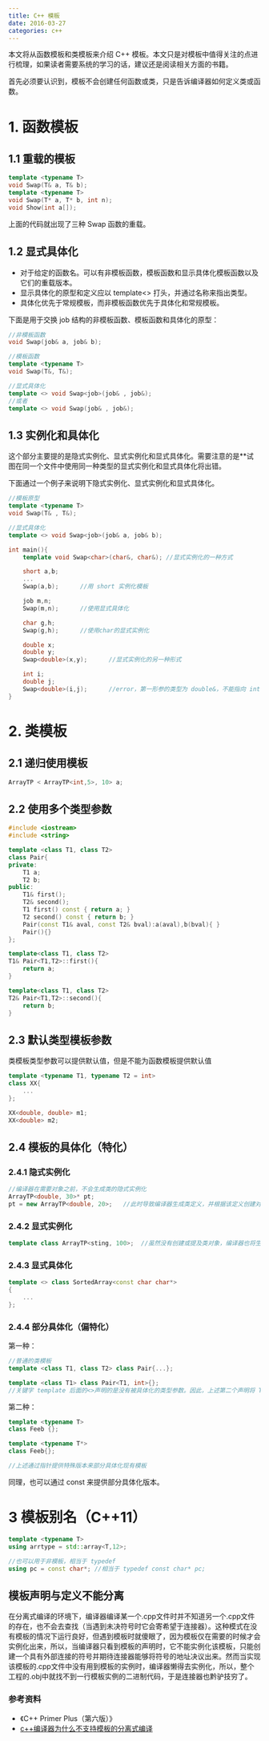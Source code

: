 ```yaml
---
title: C++ 模板
date: 2016-03-27
categories: c++
---
```


本文将从函数模板和类模板来介绍 C++ 模板。本文只是对模板中值得关注的点进行梳理，如果读者需要系统的学习的话，建议还是阅读相关方面的书籍。

首先必须要认识到，模板不会创建任何函数或类，只是告诉编译器如何定义类或函数。

# 1. 函数模板

## 1.1 重载的模板

```c++
template <typename T>
void Swap(T& a, T& b);
template <typename T>
void Swap(T* a, T* b, int n);
void Show(int a[]);
```

上面的代码就出现了三种 Swap 函数的重载。

## 1.2 显式具体化

- 对于给定的函数名。可以有非模板函数，模板函数和显示具体化模板函数以及它们的重载版本。
- 显示具体化的原型和定义应以 template<> 打头，并通过名称来指出类型。
- 具体化优先于常规模板，而非模板函数优先于具体化和常规模板。

下面是用于交换 job 结构的非模板函数、模板函数和具体化的原型：

```c++
//非模板函数
void Swap(job& a, job& b);

//模板函数
template <typename T>
void Swap(T&, T&);

//显式具体化
template <> void Swap<job>(job& , job&);
//或者
template <> void Swap(job& , job&);
```

## 1.3 实例化和具体化

这个部分主要提的是隐式实例化、显式实例化和显式具体化。需要注意的是**试图在同一个文件中使用同一种类型的显式实例化和显式具体化将出错。

下面通过一个例子来说明下隐式实例化、显式实例化和显式具体化。

```c++
//模板原型
template <typename T>
void Swap(T& , T&);			

//显式具体化
template <> void Swap<job>(job& a, job& b);

int main(){
	template void Swap<char>(char&, char&); //显式实例化的一种方式

	short a,b;
	...
	Swap(a,b);		//用 short 实例化模板

	job m,n;
	Swap(m,n);		//使用显式具体化

	char g,h;
	Swap(g,h);		//使用char的显式实例化

	double x;
	double y;
	Swap<double>(x,y);		//显式实例化的另一种形式

	int i;
	double j;
	Swap<double>(i,j);		//error，第一形参的类型为 double&，不能指向 int 变量 i
}
```
# 2. 类模板

## 2.1 递归使用模板

```c++
ArrayTP < ArrayTP<int,5>, 10> a;
```

## 2.2 使用多个类型参数

```c++
#include <iostream>
#include <string>

template <class T1, class T2>
class Pair{
private:
    T1 a;
    T2 b;
public:
    T1& first();
    T2& second();
    T1 first() const { return a; }
    T2 second() const { return b; }
    Pair(const T1& aval, const T2& bval):a(aval),b(bval){ }
    Pair(){}
};

template<class T1, class T2>
T1& Pair<T1,T2>::first(){
    return a;
}

template<class T1, class T2>
T2& Pair<T1,T2>::second(){
    return b;
}
```

## 2.3 默认类型模板参数

类模板类型参数可以提供默认值，但是不能为函数模板提供默认值

```c++
template <typename T1, typename T2 = int>
class XX{
	...	
};

XX<double, double> m1;
XX<double> m2;
```

## 2.4 模板的具体化（特化）

### 2.4.1 隐式实例化

```c++
//编译器在需要对象之前，不会生成类的隐式实例化
ArrayTP<double, 30>* pt;
pt = new ArrayTP<double, 20>;	//此时导致编译器生成类定义，并根据该定义创建对象
```

### 2.4.2 显式实例化

```c++
template class ArrayTP<sting, 100>;  //虽然没有创建或提及类对象，编译器也将生成类声明（包括方法定义）
```

### 2.4.3 显式具体化

```c++
template <> class SortedArray<const char char*>
{
	...
};
```

### 2.4.4 部分具体化（偏特化）

第一种：

```c++
//普通的类模板
template <class T1, class T2> class Pair{...};	

template <class T1> class Pair<T1, int>{};
//关键字 template 后面的<>声明的是没有被具体化的类型参数。因此，上述第二个声明将 T2 具体化为 int，但T1保持不变。注意，如果指定所有的类型，则<>内将为空，这将导致显式具体化
```

第二种：

```c++
template <typename T>
class Feeb {};

template <typename T*>
class Feeb{};

//上述通过指针提供特殊版本来部分具体化现有模板
```

同理，也可以通过 const 来提供部分具体化版本。

# 3 模板别名（C++11）

```c++
template <typename T>
using arrtype = std::array<T,12>;

//也可以用于非模板，相当于 typedef
using pc = const char*; //相当于 typedef const char* pc;
```


##  模板声明与定义不能分离

在分离式编译的环境下，编译器编译某一个.cpp文件时并不知道另一个.cpp文件的存在，也不会去查找（当遇到未决符号时它会寄希望于连接器）。这种模式在没有模板的情况下运行良好，但遇到模板时就傻眼了，因为模板仅在需要的时候才会实例化出来，所以，当编译器只看到模板的声明时，它不能实例化该模板，只能创建一个具有外部连接的符号并期待连接器能够将符号的地址决议出来。然而当实现该模板的.cpp文件中没有用到模板的实例时，编译器懒得去实例化，所以，整个工程的.obj中就找不到一行模板实例的二进制代码，于是连接器也黔驴技穷了。

### 参考资料

- 《C++ Primer Plus（第六版）》
- [c++编译器为什么不支持模板的分离式编译](http://blog.csdn.net/bichenggui/article/details/4207084)

